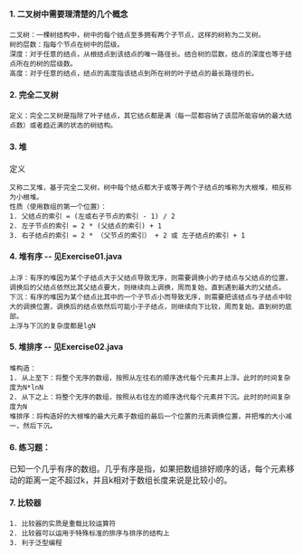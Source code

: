 #### 1. 二叉树中需要理清楚的几个概念     
   ~~~  
   二叉树：一棵树结构中，树中的每个结点至多拥有两个子节点，这样的树称为二叉树。  
   树的层数：指每个节点在树中的层级。  
   深度：对于任意的结点，从根结点到该结点的唯一路径长。结合树的层数，结点的深度也等于结点所在的树的层级数。    
   高度：对于任意的结点，结点的高度指该结点到所在树的叶子结点的最长路径的长。  
   ~~~
#### 2. 完全二叉树  
   ~~~
   定义：完全二叉树是指除了叶子结点，其它结点都是满（每一层都容纳了该层所能容纳的最大结点数）或者趋近满的状态的树结构。
   ~~~   
#### 3. 堆  
   定义  
   ~~~
   又称二叉堆，基于完全二叉树，树中每个结点都大于或等于两个子结点的堆称为大根堆，相反称为小根堆。   
   性质（使用数组的第一个位置）：  
   1. 父结点的索引 = (左或右子节点的索引 - 1) / 2  
   2. 左子节点的索引 = 2 * (父结点的索引) + 1
   3. 右子结点的索引 = 2 * （父节点的索引） + 2 或 左子结点的索引 + 1 
   ~~~ 
#### 4. 堆有序 -- 见Exercise01.java 
   ~~~
   上浮：有序的堆因为某个子结点大于父结点导致无序，则需要调换小的子结点与父结点的位置，调换后的父结点依然比其父结点要大，则继续向上调换，周而复始，直到遇到最大的父结点。  
   下沉：有序的堆因为某个结点比其中的一个子节点小而导致无序，则需要把该结点与子结点中较大的调换位置，调换后的结点依然后可能小于子结点，则继续向下比较，周而复始，直到树的底部。
   上浮与下沉的复杂度都是lgN  
   ~~~
#### 5. 堆排序 -- 见Exercise02.java  
   ~~~~
   堆构造：  
   1. 从上至下：将整个无序的数组，按照从左往右的顺序迭代每个元素并上浮。此时的时间复杂度为N*lnN
   2. 从下之上：将整个无序的数组，按照从右往左的顺序迭代每个元素并下沉。此时的时间复杂度为N
   堆排序：将构造好的大根堆的最大元素于数组的最后一个位置的元素调换位置，并把堆的大小减一，然后下沉。
   ~~~~  
#### 6. 练习题：
   已知一个几乎有序的数组。几乎有序是指，如果把数组排好顺序的话，每个元素移动的距离一定不超过k，并且k相对于数组长度来说是比较小的。 
#### 7. 比较器  
   ~~~~
   1. 比较器的实质是重载比较运算符  
   2. 比较器可以运用于特殊标准的排序与排序的结构上
   3. 利于泛型编程
   ~~~~
   
        